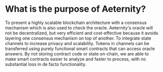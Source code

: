 

# **What is the purpose of Aeternity?**


To present a highly scalable blockchain architecture with a consensus mechanism which is also used to check the oracle. Aeternity's oracle will not be decentralized, but very efficient and cost-effective because it avoids layering one consensus mechanism on top of another.  To integrate state channels to increase privacy and scalability. Tokens in channels can be transferred using purely functional smart contracts that can access oracle answers. By not storing contract code or state on-chain, we are able to make smart contracts easier to analyze and faster to process, with no substantial loss in de facto functionality.